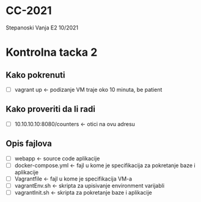 # CC-2021
Stepanoski Vanja E2 10/2021

# Kontrolna tacka 2

## Kako pokrenuti
- [ ] vagrant up <- podizanje VM traje oko 10 minuta, be patient

## Kako proveriti da li radi
- [ ] 10.10.10.10:8080/counters <- otici na ovu adresu

## Opis fajlova
- [ ] webapp <- source code aplikacije
- [ ] docker-compose.yml <- fajl u kome je specifikacija za pokretanje baze i aplikacije
- [ ] Vagrantfile <- fajl u kome je specifikacija VM-a
- [ ] vagrantEnv.sh <- skripta za upisivanje environment varijabli
- [ ] vagrantInit.sh <- skripta za pokretanje baze i aplikacije
